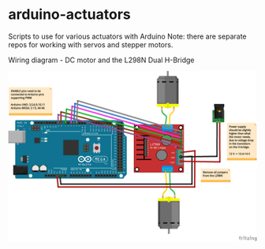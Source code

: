 # arduino-actuators

Scripts to use for various actuators with Arduino
Note: there are separate repos for working with servos and stepper motors.

Wiring diagram - DC motor and the L298N Dual H-Bridge

<img src="arduino_L298N_2motors_bb.png" width="800">


